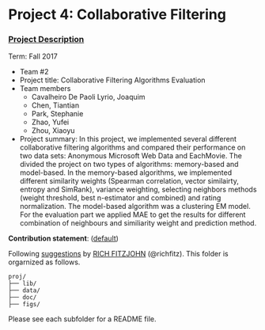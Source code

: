 # Project 4: Collaborative Filtering

### [Project Description](doc/project4_desc.md)

Term: Fall 2017

+ Team #2
+ Project title: Collaborative Filtering Algorithms Evaluation
+ Team members
	+ Cavalheiro De Paoli Lyrio, Joaquim
    + Chen, Tiantian
    + Park, Stephanie
    + Zhao, Yufei
    + Zhou, Xiaoyu
+ Project summary: In this project, we implemented several different collaborative filtering algorithms and compared their performance on two data sets: Anonymous Microsoft Web Data and EachMovie. The divided the project on two types of algorithms: memory-based and model-based. In the memory-based algorithms, we implemented different similarity weights (Spearman correlation, vector similairty, entropy and SimRank), variance weighting, selecting neighbors methods (weight threshold, best n-estimator and combined) and rating normalization. The model-based algorithm was a clustering EM model. For the evaluation part we applied MAE to get the results for different combination of neighbours and similiarity weight and prediction method.

	
**Contribution statement**: ([default](doc/a_note_on_contributions.md)) 

Following [suggestions](http://nicercode.github.io/blog/2013-04-05-projects/) by [RICH FITZJOHN](http://nicercode.github.io/about/#Team) (@richfitz). This folder is orgarnized as follows.

```
proj/
├── lib/
├── data/
├── doc/
├── figs/
```

Please see each subfolder for a README file.
